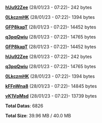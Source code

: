 [**hUu92Zee**](/data/hUu92Zee.txt) (28/01/23 - 07:22)- 242 bytes

[**0LkczmHK**](/data/0LkczmHK.txt) (28/01/23 - 07:22)- 1394 bytes

[**GFP8kapT**](/data/GFP8kapT.txt) (28/01/23 - 07:22)- 14452 bytes

[**q3pqQwiu**](/data/q3pqQwiu.txt) (28/01/23 - 07:22)- 14765 bytes

[**GFP8kapT**](/data/GFP8kapT.txt) (28/01/23 - 07:22)- 14452 bytes

[**hUu92Zee**](/data/hUu92Zee.txt) (28/01/23 - 07:22)- 242 bytes

[**q3pqQwiu**](/data/q3pqQwiu.txt) (28/01/23 - 07:22)- 14765 bytes

[**0LkczmHK**](/data/0LkczmHK.txt) (28/01/23 - 07:22)- 1394 bytes

[**kFFnWna8**](/data/kFFnWna8.txt) (28/01/23 - 07:22)- 14845 bytes

[**vK1VpMsd**](/data/vK1VpMsd.txt) (28/01/23 - 07:22)- 13739 bytes

**Total Datas**: 6826

**Total Size**: 39.96 MB / 40.0 MB